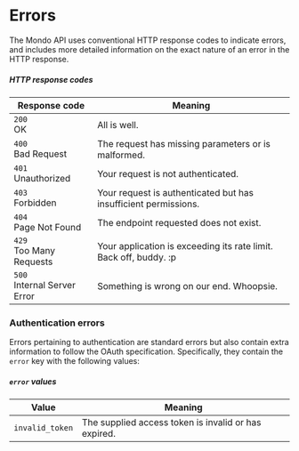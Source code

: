 # Errors

The Mondo API uses conventional HTTP response codes to indicate errors, and includes more detailed information on the exact nature of an error in the HTTP response.

##### HTTP response codes

<span class="hide">Response code</span> | <span class="hide">Meaning</span>
--------------------------------------- | ---------------------------------
`200`<br>OK|All is well.
`400`<br>Bad Request|The request has missing parameters or is malformed.
`401`<br>Unauthorized|Your request is not authenticated.
`403`<br>Forbidden|Your request is authenticated but has insufficient permissions.
`404`<br>Page Not Found|The endpoint requested does not exist.
`429`<br>Too Many Requests|Your application is exceeding its rate limit. Back off, buddy. :p
`500`<br>Internal Server Error|Something is wrong on our end. Whoopsie.

### Authentication errors

Errors pertaining to authentication are standard errors but also contain extra information to follow the OAuth specification. Specifically, they contain the `error` key with the following values:

##### `error` values

<span class="hide">Value</span> | <span class="hide">Meaning</span>
------------------------------- | ---------------------------------
`invalid_token`|The supplied access token is invalid or has expired.
